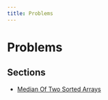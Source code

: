 ```yaml
---
title: Problems
---
```


# Problems

## Sections

- [Median Of Two Sorted Arrays](median_of_two_sorted_arrays/)

